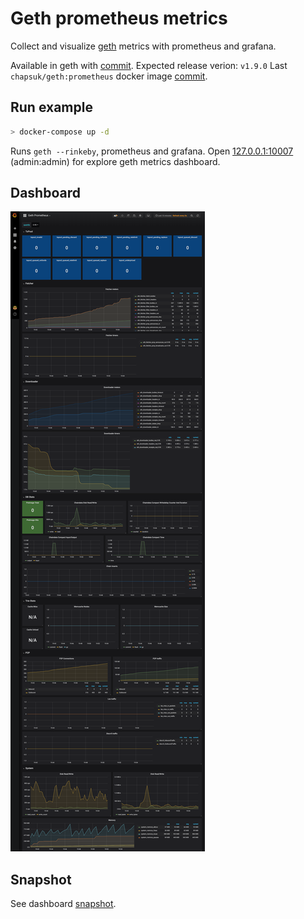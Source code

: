 # Geth prometheus metrics

Collect and visualize [geth](https://github.com/ethereum/go-ethereum) metrics with prometheus and grafana.


Available in geth with [commit](https://github.com/ethereum/go-ethereum/commit/31bc2a2434ed29b6cd020ee712722b4b865f32e1). 
Expected release verion: `v1.9.0`
Last `chapsuk/geth:prometheus` docker image [commit](https://github.com/ethereum/go-ethereum/commit/26b50e3ebe3be197c68763e71e41926ed7df0863).

## Run example

```bash
> docker-compose up -d
```

Runs `geth --rinkeby`, prometheus and grafana.
Open [127.0.0.1:10007](http://127.0.0.1:10007) (admin:admin) for explore geth metrics dashboard.

## Dashboard

![Dashboard Screenshot](screen.png)

## Snapshot

See dashboard [snapshot](https://snapshot.raintank.io/dashboard/snapshot/WWFndg9Ca5Z6e5HzZ1yL3uveqhD7SvXJ).
